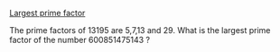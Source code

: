 [Largest prime factor](https://projecteuler.net/problem=3)

The prime factors of 13195 are 5,7,13 and 29.
What is the largest prime factor of the number 600851475143 ?
